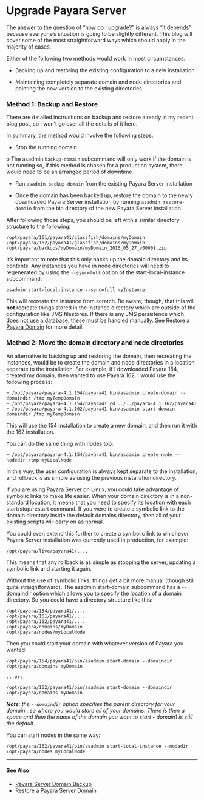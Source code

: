 # Upgrade Payara Server

The answer to the question of “how do I upgrade?” is always “it depends” because everyone’s situation is going to be slightly different. This blog will cover some of the most straightforward ways which should apply in the majority of cases.

Either of the following two methods would work in most circumstances:

* Backing up and restoring the existing configuration to a new installation

* Maintaining completely separate domain and node directories and pointing the new version to the existing directories

### Method 1: Backup and Restore

There are detailed instructions on backup and restore already in my recent blog post, so I won’t go over all the details of it here.

In summary, the method would involve the following steps:

* Stop the running domain

o The asadmin `backup-domain` subcommand will only work if the domain is not running so, if this method is chosen for a production system, there would need to be an arranged period of downtime

* Run `asadmin backup-domain` from the existing Payara Server installation

* Once the domain has been backed up, restore the domain to the newly downloaded Payara Server installation by running `asadmin restore-domain` from the bin directory of the new Payara Server installation

After following those steps, you should be left with a similar directory structure to the following:

```
/opt/payara/161/payara41/glassfish/domains/myDomain
/opt/payara/162/payara41/glassfish/domains/myDomain
/opt/payara/backups/myDomain/myDomain_2016_05_27_v00001.zip
```

It’s important to note that this only backs up the domain directory and its contents. Any instances you have in node directories will need to regenerated by using the `--sync=full` option of the start-local-instance subcommand:

```
asadmin start-local-instance --sync=full myInstance
```

This will recreate the instance from scratch. Be aware, though, that this will **not** recreate things stored in the instance directory which are outside of the configuration like JMS filestores. If there is any JMS persistence which does not use a database, these must be handled manually. See [Restore a Payara Domain](restore-domain.md) for more detail.


### Method 2: Move the domain directory and node directories

An alternative to backing up and restoring the domain, then recreating the instances, would be to create the domain and node directories in a location separate to the installation. For example, if I downloaded Payara 154, created my domain, then wanted to use Payara 162, I would use the following process:

```
➜ /opt/payara/payara-4.1.154/payara41 bin/asadmin create-domain --domaindir /tmp myTempDomain
➜ /opt/payara/payara-4.1.154/payara41 cd ../../payara-4.1.162/payara41
➜ /opt/payara/payara-4.1.162/payara41 bin/asadmin start-domain --domaindir /tmp myTempDomain
```

This will use the 154 installation to create a new domain, and then run it with the 162 installation.

You can do the same thing with nodes too:

```
➜ /opt/payara/payara-4.1.154/payara41 bin/asadmin create-node --nodedir /tmp myLocalNode
```

In this way, the user configuration is always kept separate to the installation, and rollback is as simple as using the previous installation directory.

If you are using Payara Server on Linux, you could take advantage of symbolic links to make life easier. When your domain directory is in a non-standard location, it means that you need to specify its location with each start/stop/restart command. If you were to create a symbolic link to the domain directory inside the default domains directory, then all of your existing scripts will carry on as normal.

You could even extend this further to create a symbolic link to whichever Payara Server installation was currently used in production, for example:

```
/opt/payara/live/payara41/....
```

This means that any rollback is as simple as stopping the server, updating a symbolic link and starting it again.

Without the use of symbolic links, things get a bit more manual (though still quite straightforward). The asadmin start-domain subcommand has a --domaindir option which allows you to specify the location of a domain directory. So you could have a directory structure like this:

```
/opt/payara/154/payara41/....
/opt/payara/161/payara41/....
/opt/payara/162/payara41/....
/opt/payara/domains/myDomain
/opt/payara/nodes/myLocalNode
```

Then you could start your domain with whatever version of Payara you wanted:

```
/opt/payara/154/payara41/bin/asadmin start-domain --domaindir /opt/payara/domains myDomain

...or:

/opt/payara/162/payara41/bin/asadmin start-domain --domaindir /opt/payara/domains myDomain
```

***Note**: the `--domaindir` option specifies the parent directory for your domain...so where you would store all of your domains. There is then a space and then the name of the domain you want to start - domain1 is still the default*

You can start nodes in the same way:

```
/opt/payara/162/payara41/bin/asadmin start-local-instance --nodedir /opt/payara/nodes myLocalNode
```

----

#### See Also

* [Payara Server Domain Backup](backup-domain.md)
* [Restore a Payara Server Domain](restore-domain.md)